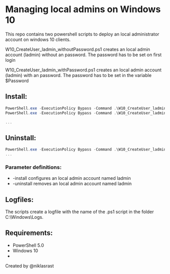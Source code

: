 # Managing local admins on Windows 10

This repo contains two powershell scripts to deploy an local administrator account on windows 10 clients. 

W10_CreateUser_ladmin_withoutPassword.ps1 creates an local admin account (ladmin) without an password. The password has to be set on first login

W10_CreateUser_ladmin_withPassword.ps1 creates an local admin account (ladmin) with an password. The password has to be set in the variable $Password

## Install:
```powershell
PowerShell.exe -ExecutionPolicy Bypass -Command .\W10_CreateUser_ladmin.ps1
PowerShell.exe -ExecutionPolicy Bypass -Command .\W10_CreateUser_ladmin_withoutPassword.ps1 -install

...
```

## Uninstall:
```powershell
PowerShell.exe -ExecutionPolicy Bypass -Command .\W10_CreateUser_ladmin_withoutPassword.ps1 -uninstall
...
```

### Parameter definitions:
- -install configures an local admin account named ladmin
- -uninstall removes an local admin account named ladmin
 
## Logfiles:
The scripts create a logfile with the name of the .ps1 script in the folder C:\Windows\Logs.

## Requirements:
- PowerShell 5.0
- Windows 10
- 

Created by @niklasrast 